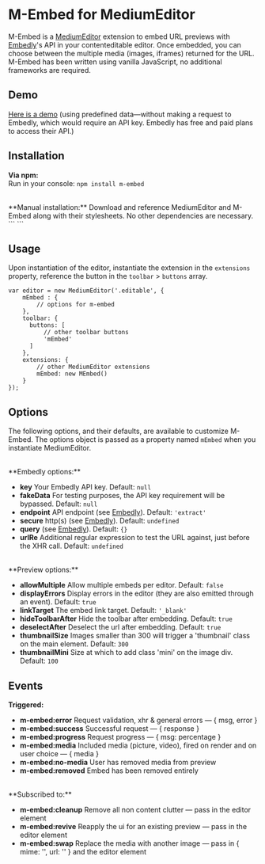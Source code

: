 # M-Embed for MediumEditor
M-Embed is a [MediumEditor](https://github.com/daviferreira/medium-editor) extension to embed URL previews with [Embedly](http://embed.ly)'s API in your contenteditable editor. Once embedded, you can choose between the multiple media (images, iframes) returned for the URL. M-Embed has been written using vanilla JavaScript, no additional frameworks are required.

## Demo
[Here is a demo](http://pecuchet.github.io/m-embed) (using predefined data&mdash;without making a request to Embedly, which would require an API key. Embedly has free and paid plans to access their API.)

## Installation
**Via npm:**  
Run in your console: `npm install m-embed`

<br>
**Manual installation:**  
Download and reference MediumEditor and M-Embed along with their stylesheets. No other dependencies are necessary.
```
<script src="js/medium-editor.min.js"></script>
<script src="js/medium-editor-m-embed.min.js"></script>
<link rel="stylesheet" href="css/medium-editor.css"> <!-- MediumEditor -->
<link rel="stylesheet" href="css/medium-editor-m-embed.css"> <!-- M-Embed -->
<link rel="stylesheet" href="css/themes/default.css"> <!-- or any other theme -->
```


## Usage
Upon instantiation of the editor, instantiate the extension in the `extensions` property, reference the button in the `toolbar` > `buttons` array.

```
var editor = new MediumEditor('.editable', {
    mEmbed : {
        // options for m-embed 
    },
    toolbar: {
      buttons: [
          // other toolbar buttons
          'mEmbed'
      ]
    },
    extensions: {
        // other MediumEditor extensions
        mEmbed: new MEmbed()
    }
});
```

## Options
The following options, and their defaults, are available to customize M-Embed. The options object is passed as a property named `mEmbed` when you instantiate MediumEditor.

<br>
**Embedly options:**  

- **key** Your Embedly API key. Default: `null`
- **fakeData** For testing purposes, the API key requirement will be bypassed. Default: `null`
- **endpoint** API endpoint (see [Embedly](http://embed.ly/docs/api/embed/arguments)). Default: `'extract'`
- **secure** http(s) (see [Embedly](http://embed.ly/docs/api/embed/arguments)). Default: `undefined`
- **query** (see [Embedly](http://embed.ly/docs/api/embed/arguments)). Default: `{}`
- **urlRe** Additional regular expression to test the URL against, just before the XHR call. Default: `undefined`

<br>
**Preview options:**  

- **allowMultiple** Allow multiple embeds per editor. Default: `false`
- **displayErrors** Display errors in the editor (they are also emitted through an event). Default: `true`
- **linkTarget** The embed link target. Default: `'_blank'`
- **hideToolbarAfter** Hide the toolbar after embedding. Default: `true` 
- **deselectAfter** Deselect the url after embedding. Default: `true`
- **thumbnailSize** Images smaller than 300 will trigger a 'thumbnail' class on the main element. Default: `300`
- **thumbnailMini** Size at which to add class 'mini' on the image div. Default: `100`

## Events

**Triggered:**  

- **m-embed:error** Request validation, xhr & general errors — { msg, error }
- **m-embed:success** Successful request — { response }
- **m-embed:progress** Request progress — { msg: percentage }
- **m-embed:media** Included media (picture, video), fired on render and on user choice — { media }
- **m-embed:no-media** User has removed media from preview
- **m-embed:removed** Embed has been removed entirely

<br>
**Subscribed to:**

- **m-embed:cleanup** Remove all non content clutter &mdash; pass in the editor element
- **m-embed:revive** Reapply the ui for an existing preview &mdash; pass in the editor element
- **m-embed:swap** Replace the media with another image &mdash; pass in { mime: '', url: '' } and the editor element